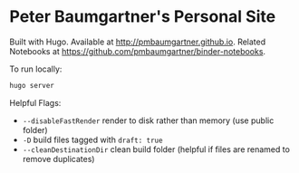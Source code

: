 # Peter Baumgartner's Personal Site

Built with Hugo. Available at http://pmbaumgartner.github.io. Related Notebooks at https://github.com/pmbaumgartner/binder-notebooks.

To run locally:

```bash
hugo server
```

Helpful Flags:

- `--disableFastRender` render to disk rather than memory (use public folder)
- `-D` build files tagged with `draft: true`
- `--cleanDestinationDir` clean build folder (helpful if files are renamed to remove duplicates)